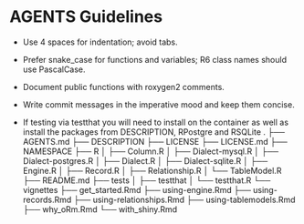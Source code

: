 # AGENTS Guidelines

- Use 4 spaces for indentation; avoid tabs.
- Prefer snake_case for functions and variables; R6 class names should use PascalCase.
- Document public functions with roxygen2 comments.
- Write commit messages in the imperative mood and keep them concise.

- If testing via testthat you will need to install on the container as well as install the packages from DESCRIPTION, RPostgre and RSQLite
.
├── AGENTS.md
├── DESCRIPTION
├── LICENSE
├── LICENSE.md
├── NAMESPACE
├── R
│   ├── Column.R
│   ├── Dialect-mysql.R
│   ├── Dialect-postgres.R
│   ├── Dialect.R
│   ├── Dialect-sqlite.R
│   ├── Engine.R
│   ├── Record.R
│   ├── Relationship.R
│   └── TableModel.R
├── README.md
├── tests
│   ├── testthat
│   └── testthat.R
└── vignettes
    ├── get_started.Rmd
    ├── using-engine.Rmd
    ├── using-records.Rmd
    ├── using-relationships.Rmd
    ├── using-tablemodels.Rmd
    ├── why_oRm.Rmd
    └── with_shiny.Rmd